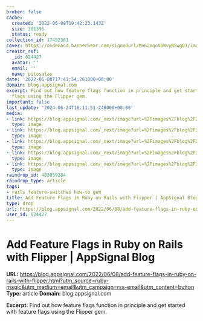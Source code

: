 ```yaml
---
broken: false
cache:
  created: '2022-06-08T19:42:23.143Z'
  size: 301396
  status: ready
collection_id: 17452361
cover: https://ondemand.bannerbear.com/signedurl/Mn62mqoVbWvyB5wgQ1/image.jpg?modifications=W3sibmFtZSI6InRpdGxlIiwidGV4dCI6IkFkZCBGZWF0dXJlIEZsYWdzIGluIFJ1Ynkgb24gUmFpbHMgd2l0aCBGbGlwcGVyIn0seyJuYW1lIjoiaW1hZ2UiLCJpbWFnZV91cmwiOiJodHRwczovL2FwcHNpZ25hbC1uZXh0anMtYmxvZy02NzltcWpiMHMtYXBwc2lnbmFsLnZlcmNlbC5hcHAvaW1hZ2VzL2Jsb2cvMjAyMi0wNi9mZWF0dXJlLWZsYWdzLWluLXJ1YnkucG5nIn0seyJuYW1lIjoiY2F0ZWdvcnlfbG9nbyIsImltYWdlX3VybCI6Imh0dHBzOi8vYXBwc2lnbmFsLW5leHRqcy1ibG9nLTY3OW1xamIwcy1hcHBzaWduYWwudmVyY2VsLmFwcC9pbWFnZXMvbG9nb3MvcnVieS1sb2dvLnBuZyJ9XQ&s=f205f044887188daaf52708514dd2fac86acc0d9b8dcb79ecac5e94006850c5c
creator_ref:
  _id: 624427
  avatar: ''
  email: ''
  name: pitosalas
date: '2022-06-08T17:41:54.261000+00:00'
domain: blog.appsignal.com
excerpt: Find out how feature flags function in principle and get started with feature
  flags using the Flipper gem.
important: false
last_update: '2024-06-24T16:11:51.248000+00:00'
media:
- link: https://blog.appsignal.com/_next/image?url=%2Fimages%2Fblog%2F2022-06%2Ffeature-flags-in-ruby.png&w=1200&q=50
  type: image
- link: https://blog.appsignal.com/_next/image?url=%2Fimages%2Fblog%2F2022-06%2Fflipper-ui.png&w=1200&q=75
  type: image
- link: https://blog.appsignal.com/_next/image?url=%2Fimages%2Fblog%2F2022-06%2Fflipper-ui-groups.png&w=1200&q=75
  type: image
- link: https://blog.appsignal.com/_next/image?url=%2Fimages%2Fblog%2F2022-06%2Fflipper-ui-actor.png&w=1200&q=75
  type: image
- link: https://blog.appsignal.com/_next/image?url=%2Fimages%2Fblog%2F2022-06%2Fflipper-ui-percentage-of-actors.png&w=1200&q=75
  type: image
raindrop_id: 403059284
raindrop_type: article
tags:
- rails feature-switches how-to gem
title: Add Feature Flags in Ruby on Rails with Flipper | AppSignal Blog
type: drop
url: https://blog.appsignal.com/2022/06/08/add-feature-flags-in-ruby-on-rails-with-flipper.html?utm_source=ruby-magic&utm_medium=email&utm_campaign=rss-email&utm_content=button
user_id: 624427
---
```


# Add Feature Flags in Ruby on Rails with Flipper | AppSignal Blog

**URL:** https://blog.appsignal.com/2022/06/08/add-feature-flags-in-ruby-on-rails-with-flipper.html?utm_source=ruby-magic&utm_medium=email&utm_campaign=rss-email&utm_content=button
**Type:** article
**Domain:** blog.appsignal.com

**Excerpt:** Find out how feature flags function in principle and get started with feature flags using the Flipper gem.
